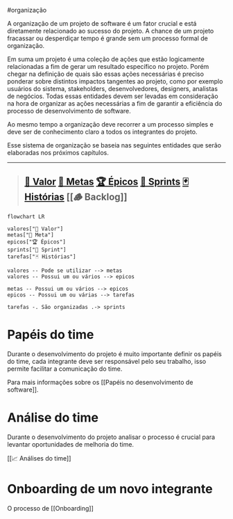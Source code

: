 #organização

A organização de um projeto de software é um fator crucial e está diretamente relacionado ao sucesso do projeto. A chance de um projeto fracassar ou desperdiçar tempo é grande sem um processo formal de organização.

Em suma um projeto é uma coleção de ações que estão logicamente relacionadas a fim de gerar um resultado específico no projeto. Porém chegar na definição de quais são essas ações necessárias é preciso ponderar sobre distintos impactos tangentes ao projeto, como por exemplo usuários do sistema, stakeholders, desenvolvedores, designers, analistas de negócios. Todas essas entidades devem ser levadas em consideração na hora de organizar as ações necessárias a fim de garantir a eficiência do processo de desenvolvimento de software.

Ao mesmo tempo a organização deve recorrer a um processo simples e deve ser de conhecimento claro a todos os integrantes do projeto.

Esse sistema de organização se baseia nas seguintes entidades que serão elaboradas nos próximos capítulos.

 ---
> 
> [🌟 Valor](🌟%20Valores.md)
> [🎯 Metas](🎯%20Metas.md)
> [🏆 Épicos](🏆%20Épicos.md)
> [🎽 Sprints](🎽%20Sprints.md)
> [🃏 Histórias](🃏%20Histórias.md)
> [[🪵 Backlog]]
> ---


```mermaid
flowchart LR

valores["🌟 Valor"]
metas["🎯 Meta"]
epicos["🏆 Épicos"]
sprints["🎽 Sprint"]
tarefas["🃏 Histórias"]

valores -- Pode se utilizar --> metas
valores -- Possui um ou vários --> epicos

metas -- Possui um ou vários --> epicos
epicos -- Possui um ou várias --> tarefas

tarefas -. São organizadas .-> sprints
```


# Papéis do time
Durante o desenvolvimento do projeto é muito importante definir os papéis do time, cada integrante deve ser responsável pelo seu trabalho, isso permite facilitar a comunicação do time.

Para mais informações sobre os [[Papéis no desenvolvimento de software]].

# Análise do time

Durante o desenvolvimento do projeto analisar o processo é crucial para levantar oportunidades de melhoria do time.

[[📈 Análises do time]]

# Onboarding de um novo integrante

O processo de [[Onboarding]]
